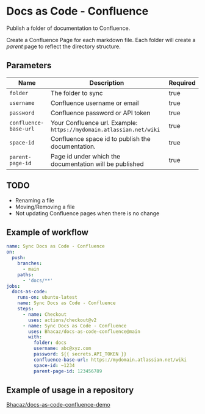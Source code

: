 # Docs as Code - Confluence

Publish a folder of documentation to Confluence.

Create a Confluence Page for each markdown file. Each folder will create a _parent_ page to reflect
the directory structure.

## Parameters

| Name | Description | Required |
| ---- | --- | --- |
| `folder` | The folder to sync | true |
| `username` | Confluence username or email | true |
| `password` | Confluence password or API token | true |
| `confluence-base-url` | Your Confluence url. Example: `https://mydomain.atlassian.net/wiki` | true |
| `space-id` | Confluence space id to publish the documentation. | true |
| `parent-page-id` | Page id under which the documentation will be published | true |

## TODO

* Renaming a file
* Moving/Removing a file
* Not updating Confluence pages when there is no change

## Example of workflow

```yml
name: Sync Docs as Code - Confluence
on:
  push:
    branches:
      - main
    paths:
      - 'docs/**'
jobs:
  docs-as-code:
    runs-on: ubuntu-latest
    name: Sync Docs as Code - Confluence
    steps:
      - name: Checkout
        uses: actions/checkout@v2
      - name: Sync Docs as Code - Confluence
        uses: Bhacaz/docs-as-code-confluence@main
        with:
          folder: docs
          username: abc@xyz.com
          password: ${{ secrets.API_TOKEN }}
          confluence-base-url: https://mydomain.atlassian.net/wiki
          space-id: ~1234
          parent-page-id: 123456789
```

## Example of usage in a repository

[Bhacaz/docs-as-code-confluence-demo](https://github.com/Bhacaz/docs-as-code-confluence-demo)
